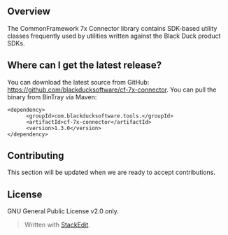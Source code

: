 ## Overview ##
The CommonFramework 7x Connector library contains SDK-based utility classes frequently used by utilities written against the Black Duck product SDKs.
## Where can I get the latest release? ##
You can download the latest source from GitHub: https://github.com/blackducksoftware/cf-7x-connector. You can pull the binary from BinTray via Maven:
```
<dependency>
	  <groupId>com.blackducksoftware.tools.</groupId>
	  <artifactId>cf-7x-connector</artifactId>
	  <version>1.3.0</version>
</dependency>
```
## Contributing ##
This section will be updated when we are ready to accept contributions.
## License ##
GNU General Public License v2.0 only.

> Written with [StackEdit](https://stackedit.io/).
